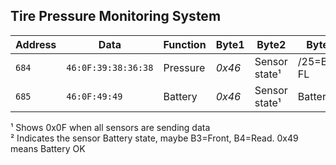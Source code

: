 ## Tire Pressure Monitoring System

| Address | Data | Function | Byte1 | Byte2 | Byte3 | Byte4 | Byte5 | Byte6 | Byte7 | Byte8 |
| ------- | ---- | -------- | ----- | ----- | ----- | ----- | ----- | ----- | ----- | ----- |
| `684` | `46:0F:39:38:36:38` | Pressure | *0x46* | Sensor state¹ | /25=Bar-FL | /25=Bar-FR | /25=Bar-RL | /25=Bar-RR | - | - |
| `685` | `46:0F:49:49` | Battery | *0x46* | Sensor state¹ | Battery² | Battery² | - | - | - | - |

¹ Shows 0x0F when all sensors are sending data  
² Indicates the sensor Battery state, maybe B3=Front, B4=Read. 0x49 means Battery OK
